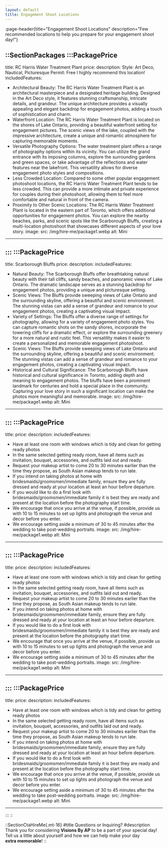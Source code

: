 ```yaml
---
layout: default
title: Engagement Shoot Locations
---
```


:page-header{title="Engagement Shoot Locations" description="Few recommended locations to help you prepare for your engagement shoot day!"}

::SectionPackages
:::PackagePrice
---
title: RC Harris Water Treatment Plant
price: 
description: 
Style: Art Deco, Nautical, Picturesque
Permit: Free
I highly recommend this location!
includedFeatures:
  - Architectural Beauty: The RC Harris Water Treatment Plant is an architectural masterpiece and a designated heritage building. Designed in the Art Deco style, it features stunning craftsmanship, intricate details, and grandeur. The unique architecture provides a visually appealing and elegant backdrop for engagement photos, adding a touch of sophistication and charm.
  - Waterfront Location: The RC Harris Water Treatment Plant is located on the shores of Lake Ontario, providing a beautiful waterfront setting for engagement pictures. The scenic views of the lake, coupled with the impressive architecture, create a unique and romantic atmosphere for capturing memorable moments.
  - Versatile Photography Options: The water treatment plant offers a range of photography options within its vicinity. You can utilize the grand entrance with its imposing columns, explore the surrounding gardens and green spaces, or take advantage of the reflections and water features near the lakefront. This versatility allows for diverse engagement photo styles and compositions.
  - Less Crowded Location: Compared to some other popular engagement photoshoot locations, the RC Harris Water Treatment Plant tends to be less crowded. This can provide a more intimate and private experience for couples during their photoshoot, allowing them to feel more comfortable and natural in front of the camera.
  - Proximity to Other Scenic Locations: The RC Harris Water Treatment Plant is located in the eastern part of Toronto, which offers additional opportunities for engagement photos. You can explore the nearby beaches, parks, and scenic spots like the Scarborough Bluffs, creating a multi-location photoshoot that showcases different aspects of your love story.
image:
  src: /img/hire-me/package1.webp
  alt: Mini
---
:::
:::PackagePrice
---
title: Scarborough Bluffs
price: 
description: 
includedFeatures:
  - Natural Beauty: The Scarborough Bluffs offer breathtaking natural beauty with their tall cliffs, sandy beaches, and panoramic views of Lake Ontario. The dramatic landscape serves as a stunning backdrop for engagement photos, providing a unique and picturesque setting.
  - Scenic Views: The Bluffs provide sweeping views of Lake Ontario and the surrounding skyline, offering a beautiful and scenic environment. The stunning vistas can add a sense of grandeur and romance to your engagement photos, creating a captivating visual impact.
  - Variety of Settings: The Bluffs offer a diverse range of settings for photography, allowing for a variety of engagement photo styles. You can capture romantic shots on the sandy shores, incorporate the towering cliffs for a dramatic effect, or explore the surrounding greenery for a more natural and rustic feel. This versatility makes it easier to create a personalized and memorable engagement photoshoot.
  - Scenic Views: The Bluffs provide sweeping views of Lake Ontario and the surrounding skyline, offering a beautiful and scenic environment. The stunning vistas can add a sense of grandeur and romance to your engagement photos, creating a captivating visual impact.
  - Historical and Cultural Significance: The Scarborough Bluffs have historical and cultural significance in Toronto, adding depth and meaning to engagement photos. The bluffs have been a prominent landmark for centuries and hold a special place in the community. Capturing your love story in such a significant location can make the photos more meaningful and memorable.
image:
  src: /img/hire-me/package1.webp
  alt: Mini
---
:::
:::PackagePrice
---
title:
price: 
description: 
includedFeatures:
  - Have at least one room with windows which is tidy and clean for getting ready photos
  - In the same selected getting ready room, have all items such as invitation, bouquet, accessories, and outfits laid out and ready.
  - Request your makeup artist to come 20 to 30 minutes earlier than the time they propose, as South Asian makeup tends to run late.
  - If you intend on taking photos at home with bridesmaids/groomsmen/immediate family, ensure they are fully dressed and ready at your location at least an hour before departure.
  - If you would like to do a first look with bridesmaids/groomsmen/immediate family it is best they are ready and present at the location before the photography start time.
  - We encourage that once you arrive at the venue, if possible, provide us with 10 to 15 minutes to set up lights and photograph the venue and decor before you enter.
  - We encourage setting aside a minimum of 30 to 45 minutes after the wedding to take post-wedding portraits.
image:
  src: /img/hire-me/package1.webp
  alt: Mini
---
:::
:::PackagePrice
---
title:
price: 
description: 
includedFeatures:
  - Have at least one room with windows which is tidy and clean for getting ready photos
  - In the same selected getting ready room, have all items such as invitation, bouquet, accessories, and outfits laid out and ready.
  - Request your makeup artist to come 20 to 30 minutes earlier than the time they propose, as South Asian makeup tends to run late.
  - If you intend on taking photos at home with bridesmaids/groomsmen/immediate family, ensure they are fully dressed and ready at your location at least an hour before departure.
  - If you would like to do a first look with bridesmaids/groomsmen/immediate family it is best they are ready and present at the location before the photography start time.
  - We encourage that once you arrive at the venue, if possible, provide us with 10 to 15 minutes to set up lights and photograph the venue and decor before you enter.
  - We encourage setting aside a minimum of 30 to 45 minutes after the wedding to take post-wedding portraits.
image:
  src: /img/hire-me/package1.webp
  alt: Mini
---
:::
:::PackagePrice
---
title:
price: 
description: 
includedFeatures:
  - Have at least one room with windows which is tidy and clean for getting ready photos
  - In the same selected getting ready room, have all items such as invitation, bouquet, accessories, and outfits laid out and ready.
  - Request your makeup artist to come 20 to 30 minutes earlier than the time they propose, as South Asian makeup tends to run late.
  - If you intend on taking photos at home with bridesmaids/groomsmen/immediate family, ensure they are fully dressed and ready at your location at least an hour before departure.
  - If you would like to do a first look with bridesmaids/groomsmen/immediate family it is best they are ready and present at the location before the photography start time.
  - We encourage that once you arrive at the venue, if possible, provide us with 10 to 15 minutes to set up lights and photograph the venue and decor before you enter.
  - We encourage setting aside a minimum of 30 to 45 minutes after the wedding to take post-wedding portraits.
image:
  src: /img/hire-me/package1.webp
  alt: Mini
---
:::
::

::SectionCtaHireMe{.mt-16}
#title
Questions or Inquiring?
#description
Thank you for considering __Visions By AP__ to be a part of your special day! 
<br>
Tell us a little about yourself and how we can help make your day 
<br>
__extra memorable__!
::
